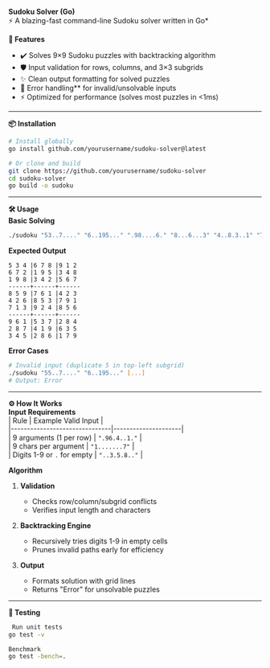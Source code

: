 **Sudoku Solver (Go)**    
⚡ A blazing-fast command-line Sudoku solver written in Go*  

**🚀 Features**  
- ✔️ Solves 9×9 Sudoku puzzles with backtracking algorithm  
- 🛡️ Input validation for rows, columns, and 3×3 subgrids  
- ✨ Clean output formatting for solved puzzles  
- 🚫 Error handling** for invalid/unsolvable inputs  
- ⚡ Optimized for performance (solves most puzzles in <1ms)  

---

**📦 Installation**  
```sh
# Install globally
go install github.com/yourusername/sudoku-solver@latest

# Or clone and build
git clone https://github.com/yourusername/sudoku-solver
cd sudoku-solver
go build -o sudoku
```

---

**🛠 Usage**    
**Basic Solving**    
```sh
./sudoku "53..7...." "6..195..." ".98....6." "8...6...3" "4..8.3..1" "7...2...6" ".6....28." "...419..5" "....8..79"
```

**Expected Output**   
```text
5 3 4 |6 7 8 |9 1 2  
6 7 2 |1 9 5 |3 4 8  
1 9 8 |3 4 2 |5 6 7  
------+------+------  
8 5 9 |7 6 1 |4 2 3  
4 2 6 |8 5 3 |7 9 1  
7 1 3 |9 2 4 |8 5 6  
------+------+------  
9 6 1 |5 3 7 |2 8 4  
2 8 7 |4 1 9 |6 3 5  
3 4 5 |2 8 6 |1 7 9  
```

 **Error Cases**  
```sh
# Invalid input (duplicate 5 in top-left subgrid)
./sudoku "55..7...." "6..195..." [...] 
# Output: Error
```

---

 **⚙️ How It Works**  
**Input Requirements**  
| Rule                          | Example Valid Input |  
|-------------------------------|---------------------|  
| 9 arguments (1 per row)       | `".96.4..1."`       |  
| 9 chars per argument          | `"1.......7"`       |  
| Digits 1-9 or `.` for empty   | `"..3.5.8.."`       |  

 **Algorithm**  
1. **Validation**  
   - Checks row/column/subgrid conflicts  
   - Verifies input length and characters  

2. **Backtracking Engine**  
   - Recursively tries digits 1-9 in empty cells  
   - Prunes invalid paths early for efficiency  

3. **Output**  
   - Formats solution with grid lines  
   - Returns "Error" for unsolvable puzzles  

---

**🧪 Testing**  
```sh
 Run unit tests
go test -v

Benchmark
go test -bench=.
```

